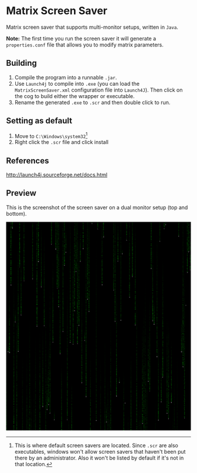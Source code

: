 # Matrix Screen Saver

Matrix screen saver that supports multi-monitor setups, written in `Java`.

**Note:** The first time you run the screen saver it will generate a `properties.conf` file that allows you to modify matrix parameters.

## Building

1. Compile the program into a runnable `.jar`.
2. Use `Launch4j` to compile into `.exe` (you can load the `MatrixScreenSaver.xml` configuration file into `Launch4J`). Then click on the cog to build either the wrapper or executable.
3. Rename the generated `.exe` to `.scr` and then double click to run.

## Setting as default

1. Move to `C:\Windows\system32`[^1]
2. Right click the `.scr` file and click install

[^1]: This is where default screen savers are located. Since `.scr` are also executables, windows won't allow screen savers that haven't been put there by an administrator. Also it won't be listed by default if it's not in that location.

## References

http://launch4j.sourceforge.net/docs.html

## Preview

This is the screenshot of the screen saver on a dual monitor setup (top and bottom).

![Matrix Screen Saver](./Preview.png)
